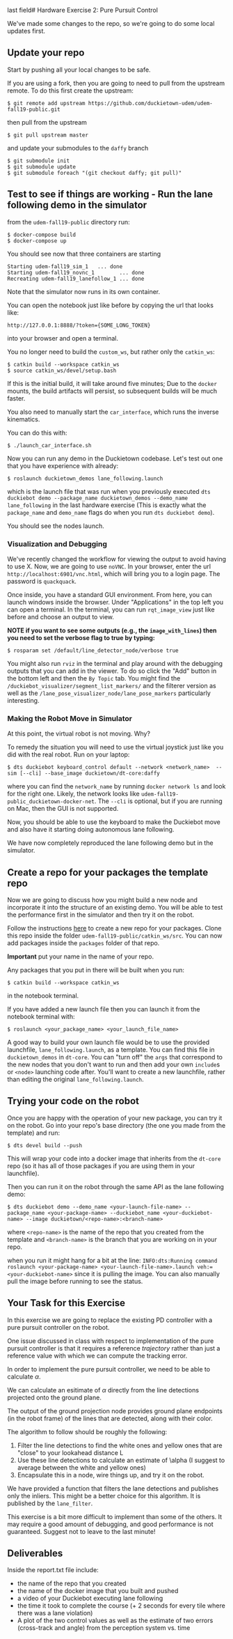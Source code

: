 last field# Hardware Exercise 2: Pure Pursuit Control

We've made some changes to the repo, so we're going to do some local updates first. 


## Update your repo

Start by pushing all your local changes to be safe. 

If you are using a fork, then you are going to need to pull from the upstream remote. To do this first create the upstream:

    $ git remote add upstream https://github.com/duckietown-udem/udem-fall19-public.git

then pull from the upstream

    $ git pull upstream master 

and update your submodules to the `daffy` branch

    $ git submodule init
    $ git submodule update
    $ git submodule foreach "(git checkout daffy; git pull)"


## Test to see if things are working - Run the lane following demo in the simulator

from the `udem-fall19-public` directory run:

    $ docker-compose build
    $ docker-compose up
    
You should see now that three containers are starting

```
Starting udem-fall19_sim_1   ... done
Starting udem-fall19_novnc_1        ... done
Recreating udem-fall19_lanefollow_1 ... done
```

Note that the simulator now runs in its own container. 

You can open the notebook just like before by copying the url that looks like:

    http://127.0.0.1:8888/?token={SOME_LONG_TOKEN}

into your browser and open a terminal. 

You no longer need to build the `custom_ws`, but rather only the `catkin_ws`:

    $ catkin build --workspace catkin_ws
    $ source catkin_ws/devel/setup.bash
    
If this is the initial build, it will take around five minutes; Due to the `docker` mounts, the build artifacts will persist, so subsequent builds will be much faster.

You also need to manually start the `car_interface`, which runs the inverse kinematics.

You can do this with:

    $ ./launch_car_interface.sh

Now you can run any demo in the Duckietown codebase. Let's test out one that you have experience with already:

    $ roslaunch duckietown_demos lane_following.launch

which is the launch file that was run when you previously executed `dts duckiebot demo --package_name duckietown_demos --demo_name lane_following` in the last hardware exercise (This is exactly what the  `package_name` and `demo_name` flags do when you run `dts duckiebot demo`).

You should see the nodes launch. 

### Visualization and Debugging

We've recently changed the workflow for viewing the output to avoid having to use X. Now, we are going to use `noVNC`. In your browser, enter the url `http://localhost:6901/vnc.html`, which will bring you to a login page. The password is `quackquack`. 

Once inside, you have a standard GUI environment. From here, you can launch windows inside the browser. Under "Applications" in the top left you can open a terminal. In the terminal, you can run `rqt_image_view` just like before and choose an output to view. 

**NOTE if you want to see some outputs (e.g., the `image_with_lines`) then you need to set the verbose flag to true by typing:** 

    $ rosparam set /default/line_detector_node/verbose true


You might also run `rviz` in the terminal and play around with the debugging outputs that you can add in the viewer. To do so click the "Add" button in the bottom left and then the `By Topic` tab. You might find the `/duckiebot_visualizer/segment_list_markers/` and the filterer version as well as the `/lane_pose_visualizer_node/lane_pose_markers` particularly interesting.

### Making the Robot Move in Simulator

At this point, the virtual robot is not moving. Why?

To remedy the situation you will need to use the virtual joystick just like you did with the real robot. Run on your laptop:

    $ dts duckiebot keyboard_control default --network <network_name>  --sim [--cli] --base_image duckietown/dt-core:daffy
    
where you can find the `network_name` by running `docker network ls` and look for the right one. Likely, the network looks like `udem-fall19-public_duckietown-docker-net`. The `--cli` is optional, but if you are running on Mac, then the GUI is not supported. 

Now, you should be able to use the keyboard to make the Duckiebot move and also have it starting doing autonomous lane following. 

We have now completely reproduced the lane following demo but in the simulator. 


## Create a repo for your packages the template repo

Now we are going to discuss how you might build a new node and incorporate it into the structure of an existing demo. You will be able to test the performance first in the simulator and then try it on the robot. 

Follow the instructions [here](https://github.com/duckietown/template-ros-core) to create a new repo for your packages. Clone this repo inside the folder `udem-fall19-public/catkin_ws/src`. You can now add packages inside the `packages` folder of that repo. 

**Important** put your name in the name of your repo.

Any packages that you put in there will be built when you run:

    $ catkin build --workspace catkin_ws

in the notebook terminal. 

If you have added a new launch file then you can launch it from the notebook terminal with:

    $ roslaunch <your_package_name> <your_launch_file_name>


A good way to build your own launch file would be to use the provided launchfile, `lane_following.launch`, as a template. You can find this file in `duckietown_demos` in `dt-core`. You can "turn off" the `args` that correspond to the new nodes that you don't want to run and then add your own `include`s or `<node>` launching code after. You'll want to create a new launchfile, rather than editing the original `lane_following.launch`. 

## Trying your code on the robot

Once you are happy with the operation of your new package, you can try it on the robot. Go into your repo's base directory (the one you made from the template) and run:

    $ dts devel build --push

This will wrap your code into a docker image that inherits from the `dt-core` repo (so it has all of those packages if you are using them in your launchfile).

Then you can run it on the robot through the same API as the lane following demo:

    $ dts duckiebot demo --demo_name <your-launch-file-name> --package_name <your-package-name> --duckiebot_name <your-duckiebot-name> --image duckietown/<repo-name>:<branch-name>
    
where `<repo-name>` is the name of the repo that you created from the template and `<branch-name>` is the branch that you are working on in your repo. 

when you run it might hang for a bit at the line: ```INFO:dts:Running command roslaunch <your-package-name> <your-launch-file-name>.launch veh:=<your-duckiebot-name>``` since it is pulling the image. You can also manually pull the image before running to see the status. 



## Your Task for this Exercise


In this exercise we are going to replace the existing PD controller with a pure pursuit controller on the robot. 

One issue discussed in class with respect to implementation of the pure pursuit controller is that it requires a reference _trajectory_ rather than just a reference value with which we can compute the tracking error. 

In order to implement the pure pursuit controller, we need to be able to calculate $\alpha$. 

We can calculate an esitimate of $\alpha$ directly from the line detections projected onto the ground plane. 

The output of the ground projection node provides ground plane endpoints (in the robot frame) of the lines that are detected, along with their color. 

The algorithm to follow should be roughly the following:

 1. Filter the line detections to find the white ones and yellow ones that are "close" to your lookahead distance L
 2. Use these line detections to calculate an estimate of \alpha (I suggest to average between the white and yellow ones)
 3. Encapsulate this in a node, wire things up,  and try it on the robot. 

We have provided a function that filters the lane detections and publishes only the inliers. This might be a better choice for this algorithm. It is published by the `lane_filter`. 

This exercise is a bit more difficult to implement than some of the others. It may  require a good amount of debugging, and good performance is not guaranteed. Suggest not to leave to the last minute!

## Deliverables

Inside the report.txt file include:

 - the name of the repo that you created
 - the name of the docker image that you built and pushed
 - a video of your Duckiebot executing lane following 
 - the time it took to complete the course (+ 2 seconds for every tile where there was a lane violation)
 - A plot of the two control values as well as the estimate of two errors (cross-track and angle) from the perception system vs. time
 
 

